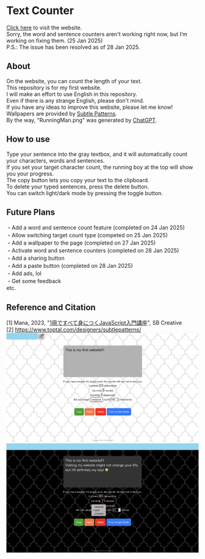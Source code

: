 # Text Counter
[Click here](https://appleple47.github.io/Text-Counter/) to visit the website.\
Sorry, the word and sentence counters aren't working right now, but I’m working on fixing them. (25 Jan 2025)\
P.S.: The issue has been resolved as of 28 Jan 2025.

## About
On the website, you can count the length of your text.\
This repository is for my first website.\
I will make an effort to use English in this repository.\
Even if there is any strange English, please don't mind.\
If you have any ideas to improve this website, please let me know!\
Wallpapers are provided by [Subtle Patterns](https://www.toptal.com/designers/subtlepatterns/).\
By the way, "RunningMan.png" was generated by [ChatGPT](https://chatgpt.com/g/g-8sPlJ64Gn-tiyatutogpt).

## How to use 
Type your sentence into the gray textbox, and it will automatically count your characters, words and sentences.\
If you set your target character count, the running boy at the top will show you your progress.\
The copy button lets you copy your text to the clipboard.\
To delete your typed sentences, press the delete button.\
You can switch light/dark mode by pressing the toggle button.

## Future Plans
・Add a word and sentence count feature (completed on 24 Jan 2025)\
・Allow switching target count type (competed on 25 Jan 2025)\
・Add a wallpaper to the page (completed on 27 Jan 2025)\
・Activate word and sentence counters (completed on 28 Jan 2025)\
・Add a sharing button\
・Add a paste button (completed on 28 Jan 2025) \
・Add ads, lol\
・Get some feedback\
  etc.

## Reference and Citation
[1] Mana, 2023, "[1冊ですべて身につくJavaScript入門講座](https://www.sbcr.jp/product/4815615758/)", SB Creative\
[2] https://www.toptal.com/designers/subtlepatterns/ \
![Sample Image](./pictures/ScreenShot1.png)
![Sample Image](./pictures/ScreenShot2.png)
